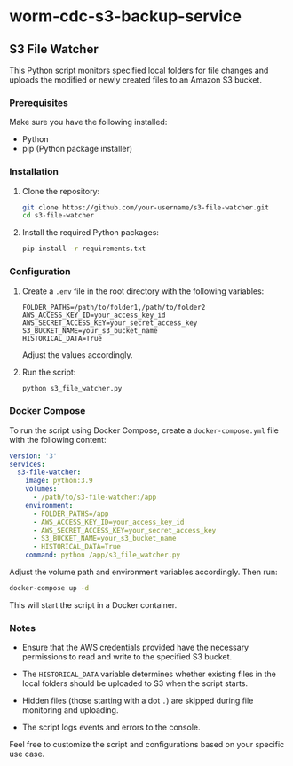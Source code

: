 # worm-cdc-s3-backup-service
## S3 File Watcher

This Python script monitors specified local folders for file changes and uploads the modified or newly created files to an Amazon S3 bucket.

### Prerequisites

Make sure you have the following installed:

- Python
- pip (Python package installer)

### Installation

1. Clone the repository:

    ```bash
    git clone https://github.com/your-username/s3-file-watcher.git
    cd s3-file-watcher
    ```

2. Install the required Python packages:

    ```bash
    pip install -r requirements.txt
    ```

### Configuration

1. Create a `.env` file in the root directory with the following variables:

    ```env
    FOLDER_PATHS=/path/to/folder1,/path/to/folder2
    AWS_ACCESS_KEY_ID=your_access_key_id
    AWS_SECRET_ACCESS_KEY=your_secret_access_key
    S3_BUCKET_NAME=your_s3_bucket_name
    HISTORICAL_DATA=True
    ```

    Adjust the values accordingly.

2. Run the script:

    ```bash
    python s3_file_watcher.py
    ```

### Docker Compose

To run the script using Docker Compose, create a `docker-compose.yml` file with the following content:

```yaml
version: '3'
services:
  s3-file-watcher:
    image: python:3.9
    volumes:
      - /path/to/s3-file-watcher:/app
    environment:
      - FOLDER_PATHS=/app
      - AWS_ACCESS_KEY_ID=your_access_key_id
      - AWS_SECRET_ACCESS_KEY=your_secret_access_key
      - S3_BUCKET_NAME=your_s3_bucket_name
      - HISTORICAL_DATA=True
    command: python /app/s3_file_watcher.py
```

Adjust the volume path and environment variables accordingly. Then run:

```bash
docker-compose up -d
```

This will start the script in a Docker container.

### Notes

- Ensure that the AWS credentials provided have the necessary permissions to read and write to the specified S3 bucket.

- The `HISTORICAL_DATA` variable determines whether existing files in the local folders should be uploaded to S3 when the script starts.

- Hidden files (those starting with a dot `.`) are skipped during file monitoring and uploading.

- The script logs events and errors to the console.

Feel free to customize the script and configurations based on your specific use case.
